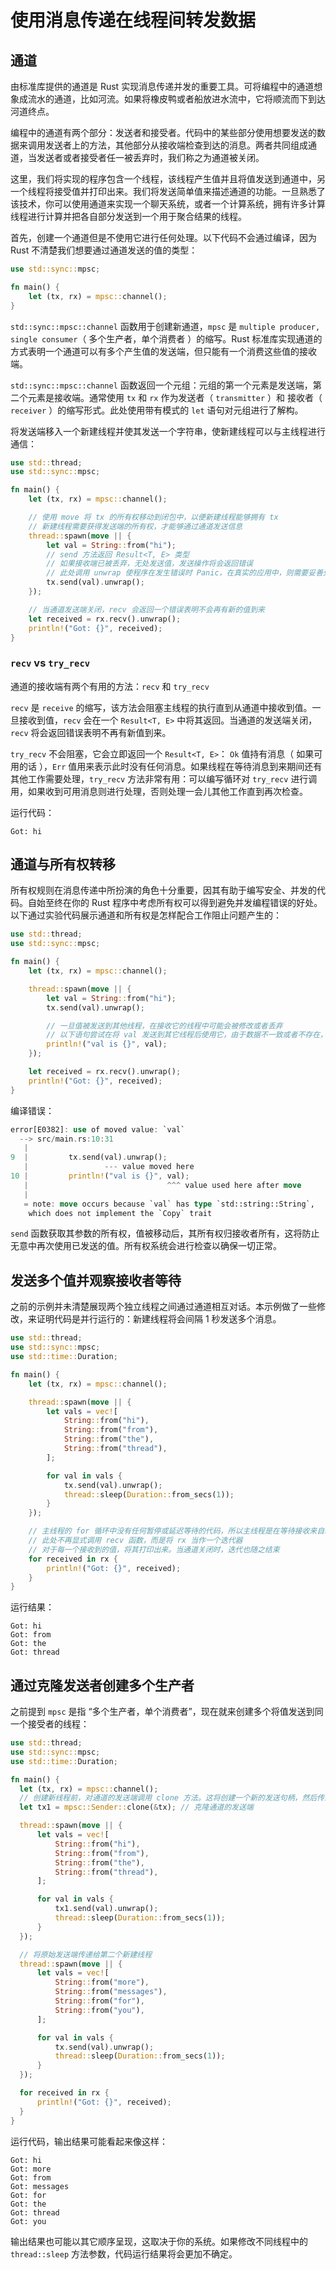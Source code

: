 # 使用消息传递在线程间转发数据

## 通道

由标准库提供的通道是 Rust 实现消息传递并发的重要工具。可将编程中的通道想象成流水的通道，比如河流。如果将橡皮鸭或者船放进水流中，它将顺流而下到达河道终点。

编程中的通道有两个部分：发送者和接受者。代码中的某些部分使用想要发送的数据来调用发送者上的方法，其他部分从接收端检查到达的消息。两者共同组成通道，当发送者或者接受者任一被丢弃时，我们称之为通道被关闭。

这里，我们将实现的程序包含一个线程，该线程产生值并且将值发送到通道中，另一个线程将接受值并打印出来。我们将发送简单值来描述通道的功能。一旦熟悉了该技术，你可以使用通道来实现一个聊天系统，或者一个计算系统，拥有许多计算线程进行计算并把各自部分发送到一个用于聚合结果的线程。

首先，创建一个通道但是不使用它进行任何处理。以下代码不会通过编译，因为 Rust 不清楚我们想要通过通道发送的值的类型：

```rust
use std::sync::mpsc;

fn main() {
    let (tx, rx) = mpsc::channel();
}
```

`std::sync::mpsc::channel` 函数用于创建新通道，`mpsc` 是 `multiple producer, single consumer`（ 多个生产者，单个消费者 ）的缩写。Rust 标准库实现通道的方式表明一个通道可以有多个产生值的发送端，但只能有一个消费这些值的接收端。

`std::sync::mpsc::channel` 函数返回一个元组：元组的第一个元素是发送端，第二个元素是接收端。通常使用 `tx` 和 `rx` 作为发送者（ `transmitter` ）和 接收者（ `receiver` ）的缩写形式。此处使用带有模式的 `let` 语句对元组进行了解构。

将发送端移入一个新建线程并使其发送一个字符串，使新建线程可以与主线程进行通信：

```rust
use std::thread;
use std::sync::mpsc;

fn main() {
    let (tx, rx) = mpsc::channel();

    // 使用 move 将 tx 的所有权移动到闭包中，以便新建线程能够拥有 tx
    // 新建线程需要获得发送端的所有权，才能够通过通道发送信息
    thread::spawn(move || {
        let val = String::from("hi");
        // send 方法返回 Result<T, E> 类型
        // 如果接收端已被丢弃，无处发送值，发送操作将会返回错误
        // 此处调用 unwrap 使程序在发生错误时 Panic，在真实的应用中，则需要妥善处理此处的错误
        tx.send(val).unwrap();
    });

    // 当通道发送端关闭，recv 会返回一个错误表明不会再有新的值到来
    let received = rx.recv().unwrap();
    println!("Got: {}", received);
}
```

### `recv` vs `try_recv`

通道的接收端有两个有用的方法：`recv` 和 `try_recv`

`recv` 是 `receive` 的缩写，该方法会阻塞主线程的执行直到从通道中接收到值。一旦接收到值，`recv` 会在一个 `Result<T, E>` 中将其返回。当通道的发送端关闭，`recv` 将会返回错误表明不再有新值到来。

`try_recv` 不会阻塞，它会立即返回一个 `Result<T, E>`： `Ok` 值持有消息（ 如果可用的话 ），`Err` 值用来表示此时没有任何消息。如果线程在等待消息到来期间还有其他工作需要处理，`try_recv` 方法非常有用：可以编写循环对 `try_recv` 进行调用，如果收到可用消息则进行处理，否则处理一会儿其他工作直到再次检查。

运行代码：

```shell
Got: hi
```

## 通道与所有权转移

所有权规则在消息传递中所扮演的角色十分重要，因其有助于编写安全、并发的代码。自始至终在你的 Rust 程序中考虑所有权可以得到避免并发编程错误的好处。以下通过实验代码展示通道和所有权是怎样配合工作阻止问题产生的：

```rust
use std::thread;
use std::sync::mpsc;

fn main() {
    let (tx, rx) = mpsc::channel();

    thread::spawn(move || {
        let val = String::from("hi");
        tx.send(val).unwrap();

        // 一旦值被发送到其他线程，在接收它的线程中可能会被修改或者丢弃
        // 以下语句尝试在将 val 发送到其它线程后使用它，由于数据不一致或者不存在，有可能导致错误或者不可预料的结果
        println!("val is {}", val);
    });

    let received = rx.recv().unwrap();
    println!("Got: {}", received);
}
```

编译错误：

```rust
error[E0382]: use of moved value: `val`
  --> src/main.rs:10:31
   |
9  |         tx.send(val).unwrap();
   |                 --- value moved here
10 |         println!("val is {}", val);
   |                               ^^^ value used here after move
   |
   = note: move occurs because `val` has type `std::string::String`,
    which does not implement the `Copy` trait
```

`send` 函数获取其参数的所有权，值被移动后，其所有权归接收者所有，这将防止无意中再次使用已发送的值。所有权系统会进行检查以确保一切正常。

## 发送多个值并观察接收者等待

之前的示例并未清楚展现两个独立线程之间通过通道相互对话。本示例做了一些修改，来证明代码是并行运行的：新建线程将会间隔 1 秒发送多个消息。

```rust
use std::thread;
use std::sync::mpsc;
use std::time::Duration;

fn main() {
    let (tx, rx) = mpsc::channel();

    thread::spawn(move || {
        let vals = vec![
            String::from("hi"),
            String::from("from"),
            String::from("the"),
            String::from("thread"),
        ];

        for val in vals {
            tx.send(val).unwrap();
            thread::sleep(Duration::from_secs(1));
        }
    });

    // 主线程的 for 循环中没有任何暂停或延迟等待的代码，所以主线程是在等待接收来自新建线程中的值
    // 此处不再显式调用 recv 函数，而是将 rx 当作一个迭代器
    // 对于每一个接收到的值，将其打印出来。当通道关闭时，迭代也随之结束
    for received in rx {
        println!("Got: {}", received);
    }
}
```

运行结果：

```shell
Got: hi
Got: from
Got: the
Got: thread
```

## 通过克隆发送者创建多个生产者

之前提到 `mpsc` 是指 “多个生产者，单个消费者”，现在就来创建多个将值发送到同一个接受者的线程：

```rust
use std::thread;
use std::sync::mpsc;
use std::time::Duration;

fn main() {
  let (tx, rx) = mpsc::channel();
  // 创建新线程前，对通道的发送端调用 clone 方法。这将创建一个新的发送句柄，然后传递给新建线程
  let tx1 = mpsc::Sender::clone(&tx); // 克隆通道的发送端

  thread::spawn(move || {
      let vals = vec![
          String::from("hi"),
          String::from("from"),
          String::from("the"),
          String::from("thread"),
      ];

      for val in vals {
          tx1.send(val).unwrap();
          thread::sleep(Duration::from_secs(1));
      }
  });

  // 将原始发送端传递给第二个新建线程
  thread::spawn(move || {
      let vals = vec![
          String::from("more"),
          String::from("messages"),
          String::from("for"),
          String::from("you"),
      ];

      for val in vals {
          tx.send(val).unwrap();
          thread::sleep(Duration::from_secs(1));
      }
  });

  for received in rx {
      println!("Got: {}", received);
  }
}
```

运行代码，输出结果可能看起来像这样：

```shell
Got: hi
Got: more
Got: from
Got: messages
Got: for
Got: the
Got: thread
Got: you
```

输出结果也可能以其它顺序呈现，这取决于你的系统。如果修改不同线程中的 `thread::sleep` 方法参数，代码运行结果将会更加不确定。
